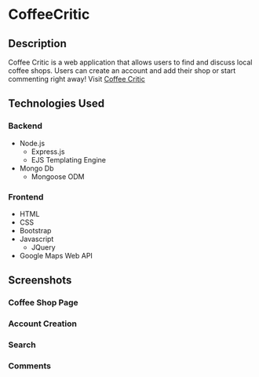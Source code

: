 # CoffeeCritic
## Description
Coffee Critic is a web application that allows users to find and discuss local coffee shops. Users can create an account and add their shop or start commenting right away! Visit [Coffee Critic](https://www.coffeecritic.net)
## Technologies Used
### Backend
* Node.js
  * Express.js
  * EJS Templating Engine
* Mongo Db
  * Mongoose ODM 
### Frontend
* HTML
* CSS
 * Bootstrap
* Javascript
  * JQuery
* Google Maps Web API
## Screenshots
### Coffee Shop Page
### Account Creation
### Search
### Comments
